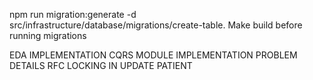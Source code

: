 npm run migration:generate -d src/infrastructure/database/migrations/create-table.
Make build before running migrations

EDA IMPLEMENTATION
CQRS MODULE IMPLEMENTATION
PROBLEM DETAILS RFC
LOCKING IN UPDATE PATIENT
